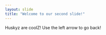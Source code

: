 ```yaml
---
layout: slide
title: "Welcome to our second slide!"
---
```

Huskyz are coolZ!
Use the left arrow to go back!
